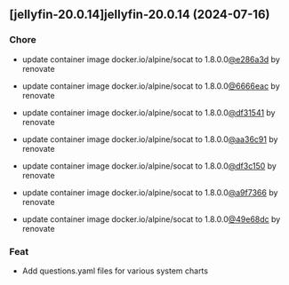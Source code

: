 

## [jellyfin-20.0.14]jellyfin-20.0.14 (2024-07-16)

### Chore



- update container image docker.io/alpine/socat to 1.8.0.0[@e286a3d](https://github.com/e286a3d) by renovate

- update container image docker.io/alpine/socat to 1.8.0.0[@6666eac](https://github.com/6666eac) by renovate

- update container image docker.io/alpine/socat to 1.8.0.0[@df31541](https://github.com/df31541) by renovate

- update container image docker.io/alpine/socat to 1.8.0.0[@aa36c91](https://github.com/aa36c91) by renovate

- update container image docker.io/alpine/socat to 1.8.0.0[@df3c150](https://github.com/df3c150) by renovate

- update container image docker.io/alpine/socat to 1.8.0.0[@a9f7366](https://github.com/a9f7366) by renovate

- update container image docker.io/alpine/socat to 1.8.0.0[@49e68dc](https://github.com/49e68dc) by renovate

### Feat



- Add questions.yaml files for various system charts